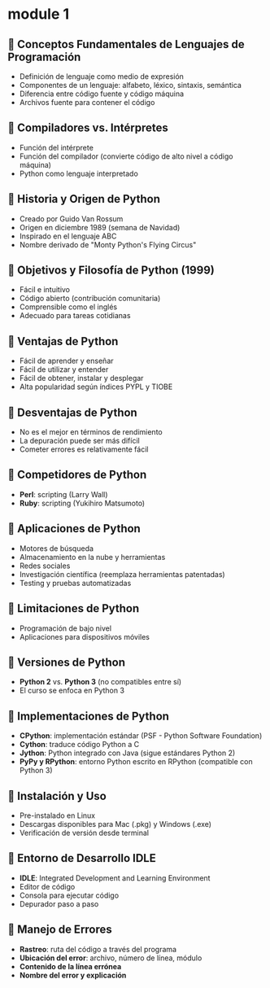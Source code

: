 # module 1
## 🔹 **Conceptos Fundamentales de Lenguajes de Programación**
- Definición de lenguaje como medio de expresión
- Componentes de un lenguaje: alfabeto, léxico, sintaxis, semántica
- Diferencia entre código fuente y código máquina
- Archivos fuente para contener el código

## 🔹 **Compiladores vs. Intérpretes**
- Función del intérprete
- Función del compilador (convierte código de alto nivel a código máquina)
- Python como lenguaje interpretado

## 🔹 **Historia y Origen de Python**
- Creado por Guido Van Rossum
- Origen en diciembre 1989 (semana de Navidad)
- Inspirado en el lenguaje ABC
- Nombre derivado de "Monty Python's Flying Circus"

## 🔹 **Objetivos y Filosofía de Python (1999)**
- Fácil e intuitivo
- Código abierto (contribución comunitaria)
- Comprensible como el inglés
- Adecuado para tareas cotidianas

## 🔹 **Ventajas de Python**
- Fácil de aprender y enseñar
- Fácil de utilizar y entender
- Fácil de obtener, instalar y desplegar
- Alta popularidad según índices PYPL y TIOBE

## 🔹 **Desventajas de Python**
- No es el mejor en términos de rendimiento
- La depuración puede ser más difícil
- Cometer errores es relativamente fácil

## 🔹 **Competidores de Python**
- **Perl**: scripting (Larry Wall)
- **Ruby**: scripting (Yukihiro Matsumoto)

## 🔹 **Aplicaciones de Python**
- Motores de búsqueda
- Almacenamiento en la nube y herramientas
- Redes sociales
- Investigación científica (reemplaza herramientas patentadas)
- Testing y pruebas automatizadas

## 🔹 **Limitaciones de Python**
- Programación de bajo nivel
- Aplicaciones para dispositivos móviles

## 🔹 **Versiones de Python**
- **Python 2** vs. **Python 3** (no compatibles entre sí)
- El curso se enfoca en Python 3

## 🔹 **Implementaciones de Python**
- **CPython**: implementación estándar (PSF - Python Software Foundation)
- **Cython**: traduce código Python a C
- **Jython**: Python integrado con Java (sigue estándares Python 2)
- **PyPy y RPython**: entorno Python escrito en RPython (compatible con Python 3)

## 🔹 **Instalación y Uso**
- Pre-instalado en Linux
- Descargas disponibles para Mac (.pkg) y Windows (.exe)
- Verificación de versión desde terminal

## 🔹 **Entorno de Desarrollo IDLE**
- **IDLE**: Integrated Development and Learning Environment
- Editor de código
- Consola para ejecutar código
- Depurador paso a paso

## 🔹 **Manejo de Errores**
- **Rastreo**: ruta del código a través del programa
- **Ubicación del error**: archivo, número de línea, módulo
- **Contenido de la línea errónea**
- **Nombre del error y explicación**
